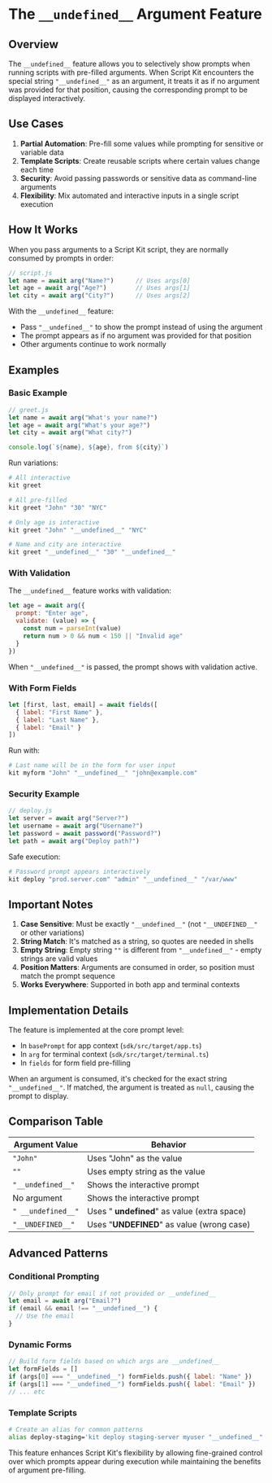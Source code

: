 # The `__undefined__` Argument Feature

## Overview

The `__undefined__` feature allows you to selectively show prompts when running scripts with pre-filled arguments. When Script Kit encounters the special string `"__undefined__"` as an argument, it treats it as if no argument was provided for that position, causing the corresponding prompt to be displayed interactively.

## Use Cases

1. **Partial Automation**: Pre-fill some values while prompting for sensitive or variable data
2. **Template Scripts**: Create reusable scripts where certain values change each time
3. **Security**: Avoid passing passwords or sensitive data as command-line arguments
4. **Flexibility**: Mix automated and interactive inputs in a single script execution

## How It Works

When you pass arguments to a Script Kit script, they are normally consumed by prompts in order:

```javascript
// script.js
let name = await arg("Name?")      // Uses args[0]
let age = await arg("Age?")        // Uses args[1]  
let city = await arg("City?")      // Uses args[2]
```

With the `__undefined__` feature:
- Pass `"__undefined__"` to show the prompt instead of using the argument
- The prompt appears as if no argument was provided for that position
- Other arguments continue to work normally

## Examples

### Basic Example

```javascript
// greet.js
let name = await arg("What's your name?")
let age = await arg("What's your age?")
let city = await arg("What city?")

console.log(`${name}, ${age}, from ${city}`)
```

Run variations:
```bash
# All interactive
kit greet

# All pre-filled
kit greet "John" "30" "NYC"

# Only age is interactive
kit greet "John" "__undefined__" "NYC"

# Name and city are interactive
kit greet "__undefined__" "30" "__undefined__"
```

### With Validation

The `__undefined__` feature works with validation:

```javascript
let age = await arg({
  prompt: "Enter age",
  validate: (value) => {
    const num = parseInt(value)
    return num > 0 && num < 150 || "Invalid age"
  }
})
```

When `"__undefined__"` is passed, the prompt shows with validation active.

### With Form Fields

```javascript
let [first, last, email] = await fields([
  { label: "First Name" },
  { label: "Last Name" },
  { label: "Email" }
])
```

Run with:
```bash
# Last name will be in the form for user input
kit myform "John" "__undefined__" "john@example.com"
```

### Security Example

```javascript
// deploy.js
let server = await arg("Server?")
let username = await arg("Username?")
let password = await password("Password?")
let path = await arg("Deploy path?")
```

Safe execution:
```bash
# Password prompt appears interactively
kit deploy "prod.server.com" "admin" "__undefined__" "/var/www"
```

## Important Notes

1. **Case Sensitive**: Must be exactly `"__undefined__"` (not `"__UNDEFINED__"` or other variations)
2. **String Match**: It's matched as a string, so quotes are needed in shells
3. **Empty String**: Empty string `""` is different from `"__undefined__"` - empty strings are valid values
4. **Position Matters**: Arguments are consumed in order, so position must match the prompt sequence
5. **Works Everywhere**: Supported in both app and terminal contexts

## Implementation Details

The feature is implemented at the core prompt level:
- In `basePrompt` for app context (`sdk/src/target/app.ts`)
- In `arg` for terminal context (`sdk/src/target/terminal.ts`)
- In `fields` for form field pre-filling

When an argument is consumed, it's checked for the exact string `"__undefined__"`. If matched, the argument is treated as `null`, causing the prompt to display.

## Comparison Table

| Argument Value | Behavior |
|----------------|----------|
| `"John"` | Uses "John" as the value |
| `""` | Uses empty string as the value |
| `"__undefined__"` | Shows the interactive prompt |
| No argument | Shows the interactive prompt |
| `" __undefined__"` | Uses " __undefined__" as value (extra space) |
| `"__UNDEFINED__"` | Uses "__UNDEFINED__" as value (wrong case) |

## Advanced Patterns

### Conditional Prompting
```javascript
// Only prompt for email if not provided or __undefined__
let email = await arg("Email?")
if (email && email !== "__undefined__") {
  // Use the email
}
```

### Dynamic Forms
```javascript
// Build form fields based on which args are __undefined__
let formFields = []
if (args[0] === "__undefined__") formFields.push({ label: "Name" })
if (args[1] === "__undefined__") formFields.push({ label: "Email" })
// ... etc
```

### Template Scripts
```bash
# Create an alias for common patterns
alias deploy-staging='kit deploy staging-server myuser "__undefined__" /opt/app'
```

This feature enhances Script Kit's flexibility by allowing fine-grained control over which prompts appear during execution while maintaining the benefits of argument pre-filling.